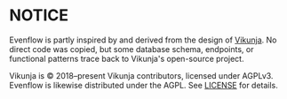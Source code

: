 # NOTICE

Evenflow is partly inspired by and derived from the design of
[Vikunja](https://vikunja.io). No direct code was copied, but some database schema,
endpoints, or functional patterns trace back to Vikunja's open-source project.

Vikunja is © 2018–present Vikunja contributors, licensed under AGPLv3.
Evenflow is likewise distributed under the AGPL. See [LICENSE](./LICENSE) for details.